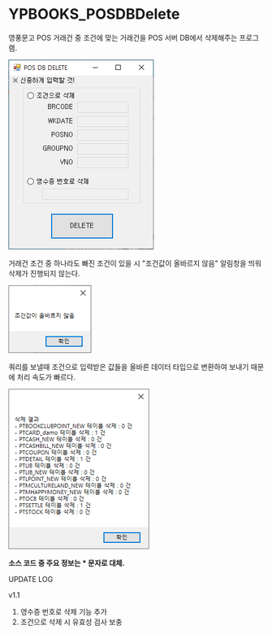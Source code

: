 # YPBOOKS_POSDBDelete
영풍문고 POS 거래건 중 조건에 맞는 거래건을 POS 서버 DB에서 삭제해주는 프로그램.


![프로그램 실행시](https://github.com/KINGTAEHEE/YPBOOKS_POSDBDelete/blob/main/POSDBDelete-1%20v1.1.png)


거래건 조건 중 하나라도 빠진 조건이 있을 시 "조건값이 올바르지 않음" 알림창을 띄워 삭제가 진행되지 않는다.


![조건값 오류시](https://github.com/KINGTAEHEE/YPBOOKS_POSDBDelete/blob/main/POSDBDelete-2.PNG)


쿼리를 보낼때 조건으로 입력받은 값들을 올바른 데이터 타입으로 변환하여 보내기 때문에 처리 속도가 빠르다.


![삭제 완료시](https://github.com/KINGTAEHEE/YPBOOKS_POSDBDelete/blob/main/POSDBDelete-3.PNG)


**소스 코드 중 주요 정보는 * 문자로 대체.**


UPDATE LOG

v1.1
1. 영수증 번호로 삭제 기능 추가
2. 조건으로 삭제 시 유효성 검사 보충
